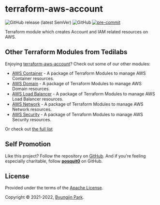 # terraform-aws-account

![GitHub release (latest SemVer)](https://img.shields.io/github/v/release/tedilabs/terraform-aws-account?color=blue&sort=semver&style=flat-square)
![GitHub](https://img.shields.io/github/license/tedilabs/terraform-aws-account?color=blue&style=flat-square)
[![pre-commit](https://img.shields.io/badge/pre--commit-enabled-brightgreen?logo=pre-commit&logoColor=white&style=flat-square)](https://github.com/pre-commit/pre-commit)

Terraform module which creates Account and IAM related resources on AWS.


## Other Terraform Modules from Tedilabs

Enjoying [terraform-aws-account](https://github.com/tedilabs/terraform-aws-account)? Check out some of our other modules:

- [AWS Container](https://github.com/tedilabs/terraform-aws-container) - A package of Terraform Modules to manage AWS Container resources.
- [AWS Domain](https://github.com/tedilabs/terraform-aws-domain) - A package of Terraform Modules to manage AWS Domain resources.
- [AWS Load Balancer](https://github.com/tedilabs/terraform-aws-load-balancer) - A package of Terraform Modules to manage AWS Load Balancer resources.
- [AWS Network](https://github.com/tedilabs/terraform-aws-network) - A package of Terraform Modules to manage AWS Network resources.
- [AWS Security](https://github.com/tedilabs/terraform-aws-security) - A package of Terraform Modules to manage AWS Security resources.

Or check out [the full list](https://github.com/search?q=org%3Atedilabs+topic%3Aterraform-module&type=repositories)


## Self Promotion

Like this project? Follow the repository on [GitHub](https://github.com/tedilabs/terraform-aws-account). And if you're feeling especially charitable, follow **[posquit0](https://github.com/posquit0)** on GitHub.


## License

Provided under the terms of the [Apache License](LICENSE).

Copyright © 2021-2022, [Byungjin Park](https://www.posquit0.com).
